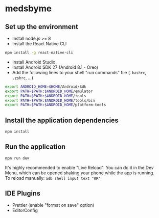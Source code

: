 # medsbyme

## Set up the environment
- Install node.js >= 8
- Install the React Native CLI
```bash
npm install -g react-native-cli
```
- Install Android Studio
- Install Android SDK 27 (Android 8.1 - Oreo)
- Add the following lines to your shell "run commands" file (`.bashrc`, `.zshrc`, ...)
```bash
export ANDROID_HOME=$HOME/Android/Sdk
export PATH=$PATH:$ANDROID_HOME/emulator
export PATH=$PATH:$ANDROID_HOME/tools
export PATH=$PATH:$ANDROID_HOME/tools/bin
export PATH=$PATH:$ANDROID_HOME/platform-tools
```

## Install the application dependencies

```bash
npm install
```

## Run the application

```bash
npm run dev
```

It's highly recommended to enable "Live Reload". You can do it in the Dev Menu, which can be opened shaking your phone while the app is running. To reload manually: `adb shell input text "RR"`

## IDE Plugins
- Prettier (enable "format on save" option)
- EditorConfig
